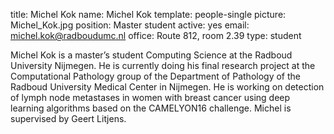 title: Michel Kok
name: Michel Kok
template: people-single
picture: Michel_Kok.jpg
position: Master student
active: yes
email: michel.kok@radboudumc.nl
office: Route 812, room 2.39
type: student


Michel Kok is a master’s student Computing Science at the Radboud University Nijmegen. He is currently doing his final research project at the Computational Pathology group of the Department of Pathology of the Radboud University Medical Center in Nijmegen. He is working on detection of lymph node metastases in women with breast cancer using deep learning algorithms based on the CAMELYON16 challenge. Michel is supervised by Geert Litjens.
